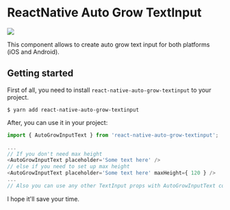 # ReactNative Auto Grow TextInput

<a href="https://www.npmjs.com/package/react-native-auto-grow-textinput"><img src="https://img.shields.io/npm/v/react-native-auto-grow-textinput.svg"></a>

This component allows to create auto grow text input for both platforms (iOS and Android).

## Getting started
First of all, you need to install `react-native-auto-grow-textinput` to your project.

```
$ yarn add react-native-auto-grow-textinput
```

After, you can use it in your project:

```javascript
import { AutoGrowInputText } from 'react-native-auto-grow-textinput';

...
// If you don't need max height
<AutoGrowInputText placeholder='Some text here' />
// else if you need to set up max height
<AutoGrowInputText placeholder='Some text here' maxHeight={ 120 } />
...
// Also you can use any other TextInput props with AutoGrowInputText component
```

I hope it'll save your time.

